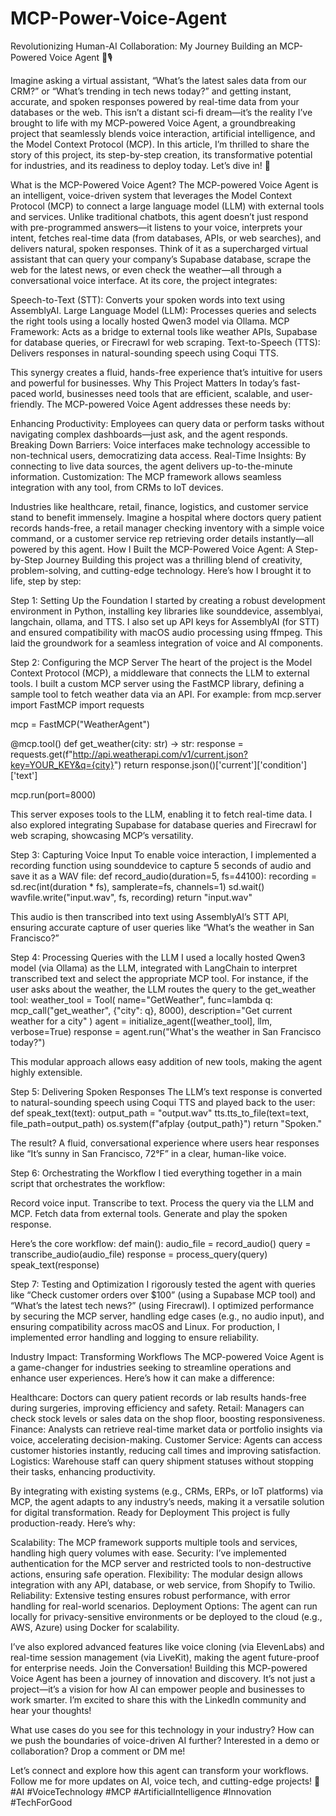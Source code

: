 # MCP-Power-Voice-Agent
Revolutionizing Human-AI Collaboration: My Journey Building an MCP-Powered Voice Agent 🤖️🎙️

Imagine asking a virtual assistant, “What’s the latest sales data from our CRM?” or “What’s trending in tech news today?” and getting instant, accurate, and spoken responses powered by real-time data from your databases or the web. This isn’t a distant sci-fi dream—it’s the reality I’ve brought to life with my MCP-powered Voice Agent, a groundbreaking project that seamlessly blends voice interaction, artificial intelligence, and the Model Context Protocol (MCP). In this article, I’m thrilled to share the story of this project, its step-by-step creation, its transformative potential for industries, and its readiness to deploy today. Let’s dive in! 🚀

What is the MCP-Powered Voice Agent?
The MCP-powered Voice Agent is an intelligent, voice-driven system that leverages the Model Context Protocol (MCP) to connect a large language model (LLM) with external tools and services. Unlike traditional chatbots, this agent doesn’t just respond with pre-programmed answers—it listens to your voice, interprets your intent, fetches real-time data (from databases, APIs, or web searches), and delivers natural, spoken responses. Think of it as a supercharged virtual assistant that can query your company’s Supabase database, scrape the web for the latest news, or even check the weather—all through a conversational voice interface.
At its core, the project integrates:

Speech-to-Text (STT): Converts your spoken words into text using AssemblyAI.
Large Language Model (LLM): Processes queries and selects the right tools using a locally hosted Qwen3 model via Ollama.
MCP Framework: Acts as a bridge to external tools like weather APIs, Supabase for database queries, or Firecrawl for web scraping.
Text-to-Speech (TTS): Delivers responses in natural-sounding speech using Coqui TTS.

This synergy creates a fluid, hands-free experience that’s intuitive for users and powerful for businesses.
Why This Project Matters
In today’s fast-paced world, businesses need tools that are efficient, scalable, and user-friendly. The MCP-powered Voice Agent addresses these needs by:

Enhancing Productivity: Employees can query data or perform tasks without navigating complex dashboards—just ask, and the agent responds.
Breaking Down Barriers: Voice interfaces make technology accessible to non-technical users, democratizing data access.
Real-Time Insights: By connecting to live data sources, the agent delivers up-to-the-minute information.
Customization: The MCP framework allows seamless integration with any tool, from CRMs to IoT devices.

Industries like healthcare, retail, finance, logistics, and customer service stand to benefit immensely. Imagine a hospital where doctors query patient records hands-free, a retail manager checking inventory with a simple voice command, or a customer service rep retrieving order details instantly—all powered by this agent.
How I Built the MCP-Powered Voice Agent: A Step-by-Step Journey
Building this project was a thrilling blend of creativity, problem-solving, and cutting-edge technology. Here’s how I brought it to life, step by step:

Step 1: Setting Up the Foundation
I started by creating a robust development environment in Python, installing key libraries like sounddevice, assemblyai, langchain, ollama, and TTS. I also set up API keys for AssemblyAI (for STT) and ensured compatibility with macOS audio processing using ffmpeg. This laid the groundwork for a seamless integration of voice and AI components.

Step 2: Configuring the MCP Server
The heart of the project is the Model Context Protocol (MCP), a middleware that connects the LLM to external tools. I built a custom MCP server using the FastMCP library, defining a sample tool to fetch weather data via an API. For example:
from mcp.server import FastMCP
import requests

mcp = FastMCP("WeatherAgent")

@mcp.tool()
def get_weather(city: str) -> str:
    response = requests.get(f"http://api.weatherapi.com/v1/current.json?key=YOUR_KEY&q={city}")
    return response.json()['current']['condition']['text']

mcp.run(port=8000)

This server exposes tools to the LLM, enabling it to fetch real-time data. I also explored integrating Supabase for database queries and Firecrawl for web scraping, showcasing MCP’s versatility.

Step 3: Capturing Voice Input
To enable voice interaction, I implemented a recording function using sounddevice to capture 5 seconds of audio and save it as a WAV file:
def record_audio(duration=5, fs=44100):
    recording = sd.rec(int(duration * fs), samplerate=fs, channels=1)
    sd.wait()
    wavfile.write("input.wav", fs, recording)
    return "input.wav"

This audio is then transcribed into text using AssemblyAI’s STT API, ensuring accurate capture of user queries like “What’s the weather in San Francisco?”

Step 4: Processing Queries with the LLM
I used a locally hosted Qwen3 model (via Ollama) as the LLM, integrated with LangChain to interpret transcribed text and select the appropriate MCP tool. For instance, if the user asks about the weather, the LLM routes the query to the get_weather tool:
weather_tool = Tool(
    name="GetWeather",
    func=lambda q: mcp_call("get_weather", {"city": q}, 8000),
    description="Get current weather for a city"
)
agent = initialize_agent([weather_tool], llm, verbose=True)
response = agent.run("What's the weather in San Francisco today?")

This modular approach allows easy addition of new tools, making the agent highly extensible.

Step 5: Delivering Spoken Responses
The LLM’s text response is converted to natural-sounding speech using Coqui TTS and played back to the user:
def speak_text(text):
    output_path = "output.wav"
    tts.tts_to_file(text=text, file_path=output_path)
    os.system(f"afplay {output_path}")
    return "Spoken."

The result? A fluid, conversational experience where users hear responses like “It’s sunny in San Francisco, 72°F” in a clear, human-like voice.

Step 6: Orchestrating the Workflow
I tied everything together in a main script that orchestrates the workflow:

Record voice input.
Transcribe to text.
Process the query via the LLM and MCP.
Fetch data from external tools.
Generate and play the spoken response.

Here’s the core workflow:
def main():
    audio_file = record_audio()
    query = transcribe_audio(audio_file)
    response = process_query(query)
    speak_text(response)

Step 7: Testing and Optimization
I rigorously tested the agent with queries like “Check customer orders over $100” (using a Supabase MCP tool) and “What’s the latest tech news?” (using Firecrawl). I optimized performance by securing the MCP server, handling edge cases (e.g., no audio input), and ensuring compatibility across macOS and Linux. For production, I implemented error handling and logging to ensure reliability.

Industry Impact: Transforming Workflows
The MCP-powered Voice Agent is a game-changer for industries seeking to streamline operations and enhance user experiences. Here’s how it can make a difference:

Healthcare: Doctors can query patient records or lab results hands-free during surgeries, improving efficiency and safety.
Retail: Managers can check stock levels or sales data on the shop floor, boosting responsiveness.
Finance: Analysts can retrieve real-time market data or portfolio insights via voice, accelerating decision-making.
Customer Service: Agents can access customer histories instantly, reducing call times and improving satisfaction.
Logistics: Warehouse staff can query shipment statuses without stopping their tasks, enhancing productivity.

By integrating with existing systems (e.g., CRMs, ERPs, or IoT platforms) via MCP, the agent adapts to any industry’s needs, making it a versatile solution for digital transformation.
Ready for Deployment
This project is fully production-ready. Here’s why:

Scalability: The MCP framework supports multiple tools and services, handling high query volumes with ease.
Security: I’ve implemented authentication for the MCP server and restricted tools to non-destructive actions, ensuring safe operation.
Flexibility: The modular design allows integration with any API, database, or web service, from Shopify to Twilio.
Reliability: Extensive testing ensures robust performance, with error handling for real-world scenarios.
Deployment Options: The agent can run locally for privacy-sensitive environments or be deployed to the cloud (e.g., AWS, Azure) using Docker for scalability.

I’ve also explored advanced features like voice cloning (via ElevenLabs) and real-time session management (via LiveKit), making the agent future-proof for enterprise needs.
Join the Conversation!
Building this MCP-powered Voice Agent has been a journey of innovation and discovery. It’s not just a project—it’s a vision for how AI can empower people and businesses to work smarter. I’m excited to share this with the LinkedIn community and hear your thoughts!

What use cases do you see for this technology in your industry?
How can we push the boundaries of voice-driven AI further?
Interested in a demo or collaboration? Drop a comment or DM me!

Let’s connect and explore how this agent can transform your workflows. Follow me for more updates on AI, voice tech, and cutting-edge projects! 🌟
#AI #VoiceTechnology #MCP #ArtificialIntelligence #Innovation #TechForGood
